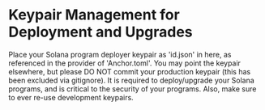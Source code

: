 # Keypair Management for Deployment and Upgrades

Place your Solana program deployer keypair as 'id.json' in here, as referenced in the provider of 'Anchor.toml'. You may point the keypair elsewhere, but please DO NOT commit your production keypair (this has been excluded via gitignore). It is required to deploy/upgrade your Solana programs, and is critical to the security of your programs. Also, make sure to ever re-use development keypairs.
